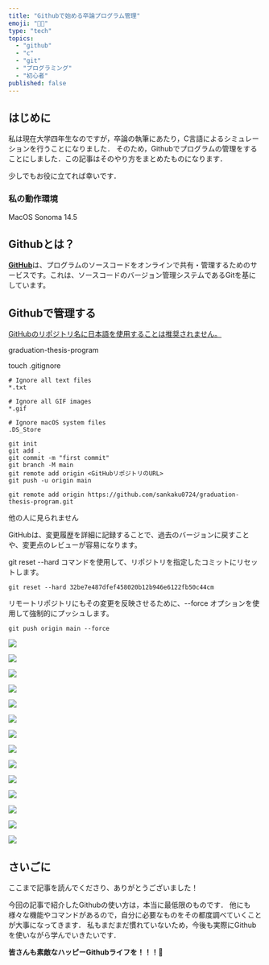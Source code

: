 ```yaml
---
title: "Githubで始める卒論プログラム管理"
emoji: "🧑‍💻"
type: "tech"
topics:
  - "github"
  - "c"
  - "git"
  - "プログラミング"
  - "初心者"
published: false
---
```


## はじめに

私は現在大学四年生なのですが，卒論の執筆にあたり，C言語によるシミュレーションを行うことになりました．
そのため，Githubでプログラムの管理をすることにしました．この記事はそのやり方をまとめたものになります．

少しでもお役に立てれば幸いです．

### 私の動作環境

MacOS Sonoma 14.5

## Githubとは？

[**GitHub**](https://github.co.jp/)は、プログラムのソースコードをオンラインで共有・管理するためのサービスです。これは、ソースコードのバージョン管理システムであるGitを基にしています。

## Githubで管理する




[GitHubのリポジトリ名に日本語を使用することは推奨されません。](https://webooker.info/2015/06/git-repository-name-rule/)

graduation-thesis-program

touch .gitignore

```.gitignore:.gitignore
# Ignore all text files
*.txt

# Ignore all GIF images
*.gif

# Ignore macOS system files
.DS_Store
```


```
git init
git add .
git commit -m "first commit"
git branch -M main
git remote add origin <GitHubリポジトリのURL>
git push -u origin main
```


```
git remote add origin https://github.com/sankaku0724/graduation-thesis-program.git
```

他の人に見られません

GitHubは、変更履歴を詳細に記録することで、過去のバージョンに戻すことや、変更点のレビューが容易になります。

git reset --hard コマンドを使用して、リポジトリを指定したコミットにリセットします。
```
git reset --hard 32be7e487dfef458020b12b946e6122fb50c44cm
```

リモートリポジトリにもその変更を反映させるために、--force オプションを使用して強制的にプッシュします。
```
git push origin main --force
```

![](/images/sankaku24/1.png)

![](/images/sankaku24/2.png)

![](/images/sankaku24/3.png)

![](/images/sankaku24/4.png)

![](/images/sankaku24/5.png)

![](/images/sankaku24/6.png)

![](/images/sankaku24/7.png)

![](/images/sankaku24/8.png)

![](/images/sankaku24/9.png)

![](/images/sankaku24/10.png)

![](/images/sankaku24/11.png)

![](/images/sankaku24/12.png)

![](/images/sankaku24/13.png)

![](/images/sankaku24/14.png)






## さいごに

ここまで記事を読んでくださり、ありがとうございました！

今回の記事で紹介したGithubの使い方は，本当に最低限のものです．
他にも様々な機能やコマンドがあるので，自分に必要なものをその都度調べていくことが大事になってきます．
私もまだまだ慣れていないため，今後も実際にGithubを使いながら学んでいきたいです．

**皆さんも素敵なハッピーGithubライフを！！！🌸**
